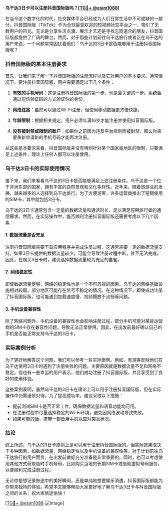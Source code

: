 **乌干达3日卡可以注册抖音国际版吗？[[TG💪+ @esim1088](https://t.me/s/esim1088)]**

在当今这个数字化的时代，社交媒体平台已经成为人们日常生活中不可或缺的一部分。抖音国际版（TikTok）作为全球最受欢迎的短视频社交平台之一，吸引了无数用户的目光。无论是分享生活点滴、展示才艺还是寻找志同道合的朋友，抖音国际版都提供了广阔的舞台。然而，对于那些计划前往乌干达旅行或者正在乌干达的用户来说，一个问题常常困扰着他们：乌干达的3日卡是否能够用于注册抖音国际版呢？

### 抖音国际版的基本注册要求

首先，让我们来了解一下抖音国际版的注册流程以及它对用户的基本要求。通常情况下，要注册抖音国际版，用户需要满足以下几个条件：

1. **有效的手机号码**：这是注册抖音国际版的第一步，也是最关键的一步。系统会通过短信验证码的方式验证你的身份。
   
2. **网络连接**：虽然可以通过Wi-Fi注册，但使用移动数据更方便快捷。

3. **年龄限制**：根据相关规定，用户必须年满16岁才能注册并使用抖音国际版。

4. **没有被封禁或限制的账户**：如果你之前因为违反平台规则而被封禁，那么你需要重新申请新的手机号码才能再次注册。

从这些基本要求来看，抖音国际版并没有特别针对某个国家或地区的限制，只要满足上述条件，理论上任何人都可以注册使用。

### 乌干达3日卡的实际使用情况

接下来，我们来看看乌干达的3日卡是否能够满足上述注册条件。乌干达是一个位于非洲东部的国家，拥有丰富的自然景观和文化多样性。近年来，随着旅游业的发展，越来越多的人选择到乌干达旅行。为了方便游客，许多运营商推出了短期使用的SIM卡，其中就包括3日卡。

乌干达的3日卡通常包含一定量的数据流量和通话时长，足以满足短期旅行者的通信需求。然而，在实际操作中，能否顺利注册抖音国际版还需要考虑以下几个因素：

#### 1. 数据流量是否充足

注册抖音国际版需要下载应用程序并完成注册过程，这通常需要一定的数据流量支持。如果3日卡提供的数据流量较少，可能会导致注册过程中断，甚至无法完成。因此，在购买3日卡时，建议选择数据流量较为充足的套餐。

#### 2. 网络稳定性

即使数据流量足够，网络的稳定性也是一个不可忽视的因素。乌干达的网络基础设施相对较弱，部分地区可能存在信号不稳定的情况。在这种情况下，即使成功注册了抖音国际版，也可能遇到加载速度慢、视频播放不流畅等问题。

#### 3. 手机设备兼容性

除了网络问题外，手机设备的兼容性也会影响注册过程。部分手机可能对某些运营商的SIM卡存在兼容性问题，导致无法正常使用。因此，在出发前最好确认自己的手机是否能正常支持乌干达的3日卡。

### 实际案例分析

为了更好地解答这个问题，我们可以参考一些实际案例。例如，有游客反映他们在乌干达使用3日卡时遇到了注册失败的问题，主要原因就是数据流量不足和网络不稳定。但也有一些幸运的用户表示，他们成功注册了抖音国际版，并且享受到了良好的使用体验。

这些案例表明，虽然乌干达的3日卡在理论上可以用于注册抖音国际版，但在实际操作中仍需谨慎对待。为了提高成功率，建议采取以下措施：

- 提前测试SIM卡是否正常工作，确保数据流量和语音功能均可用。
- 在注册过程中尽量选择稳定的Wi-Fi环境，避免因网络波动导致失败。
- 如果可能的话，携带一部备用手机以应对突发状况。

### 结论

综上所述，乌干达的3日卡原则上是可以用于注册抖音国际版的，但实际效果取决于多种因素，如数据流量、网络稳定性以及手机设备的兼容性等。对于计划前往乌干达旅行的用户而言，在出发前做好充分准备是非常重要的。同时，也可以考虑使用其他方式获取临时手机号码，比如购买当地的长期SIM卡或借助虚拟号码服务，以便顺利完成注册过程。

无论你是想记录旅途中的美好瞬间，还是单纯地想要娱乐消遣，抖音国际版都能为你带来独特的体验。希望本文能够帮助大家更好地了解乌干达3日卡与抖音国际版之间的关系，祝大家旅途愉快！

[[TG💪+ @esim1088](https://t.me/s/esim1088) ![Image](https://i.postimg.cc/4NQfJmqS/Snipaste-2025-05-13-00-14-12.png)]
